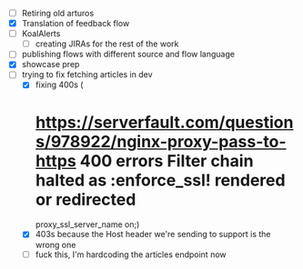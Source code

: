 * [ ] Retiring old arturos  
* [x] Translation of feedback flow
* [ ] KoalAlerts
  * [ ] creating JIRAs for the rest of the work
* [ ] publishing flows with different source and flow language
* [x] showcase prep
* [ ] trying to fix fetching articles in dev
  * [x] fixing 400s (
    # https://serverfault.com/questions/978922/nginx-proxy-pass-to-https 400 errors Filter chain halted as :enforce_ssl! rendered or redirected
    proxy_ssl_server_name on;)
  * [x] 403s because the Host header we're sending to support is the wrong one
  * [ ] fuck this, I'm hardcoding the articles endpoint now
